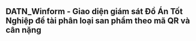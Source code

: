 ## DATN_Winform - Giao diện giám sát Đồ Án Tốt Nghiệp đề tài phân loại san phẩm theo mã QR và cân nặng